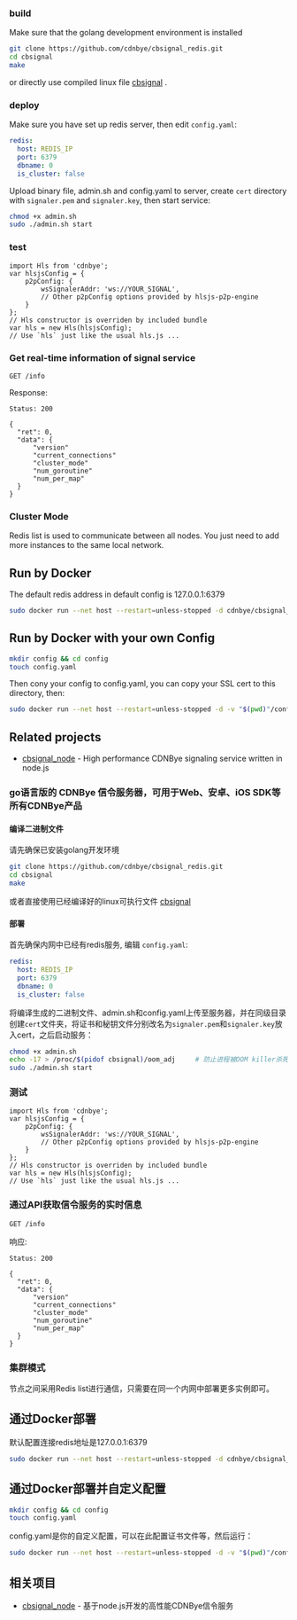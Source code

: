 
### build
Make sure that the golang development environment is installed
```bash
git clone https://github.com/cdnbye/cbsignal_redis.git
cd cbsignal
make
```
or directly use compiled linux file [cbsignal](https://github.com/cdnbye/cbsignal_redis/releases) .

### deploy
Make sure you have set up redis server, then edit `config.yaml`:
```yaml
redis:
  host: REDIS_IP
  port: 6379
  dbname: 0
  is_cluster: false
```
Upload binary file, admin.sh and config.yaml to server, create `cert` directory with `signaler.pem` and `signaler.key`, then start service:
```bash
chmod +x admin.sh
sudo ./admin.sh start
```

### test
```
import Hls from 'cdnbye';
var hlsjsConfig = {
    p2pConfig: {
        wsSignalerAddr: 'ws://YOUR_SIGNAL',
        // Other p2pConfig options provided by hlsjs-p2p-engine
    }
};
// Hls constructor is overriden by included bundle
var hls = new Hls(hlsjsConfig);
// Use `hls` just like the usual hls.js ...
```

### Get real-time information of signal service
```
GET /info
```
Response:
```
Status: 200

{
  "ret": 0,
  "data": {
      "version"
      "current_connections"
      "cluster_mode"
      "num_goroutine"
      "num_per_map"
  }
}
```

### Cluster Mode
Redis list is used to communicate between all nodes. You just need to add more instances to the same local network.

## Run by Docker
The default redis address in default config is 127.0.0.1:6379
```sh
sudo docker run --net host --restart=unless-stopped -d cdnbye/cbsignal_redis:latest
```

## Run by Docker with your own Config
```sh
mkdir config && cd config
touch config.yaml
```
Then cony your config to config.yaml, you can copy your SSL cert to this directory, then:
```sh
sudo docker run --net host --restart=unless-stopped -d -v "$(pwd)"/config:/cbsignal_redis/config  cdnbye/cbsignal_redis:latest
```

## Related projects
* [cbsignal_node](https://github.com/cdnbye/cbsignal_node) - High performance CDNBye signaling service written in node.js

### go语言版的 CDNBye 信令服务器，可用于Web、安卓、iOS SDK等所有CDNBye产品
#### 编译二进制文件
请先确保已安装golang开发环境
```bash
git clone https://github.com/cdnbye/cbsignal_redis.git
cd cbsignal
make
```
或者直接使用已经编译好的linux可执行文件 [cbsignal](https://github.com/cdnbye/cbsignal_redis/releases)

#### 部署
首先确保内网中已经有redis服务, 编辑 `config.yaml`:
```yaml
redis:
  host: REDIS_IP
  port: 6379
  dbname: 0
  is_cluster: false
```
将编译生成的二进制文件、admin.sh和config.yaml上传至服务器，并在同级目录创建`cert`文件夹，将证书和秘钥文件分别改名为`signaler.pem`和`signaler.key`放入cert，之后启动服务：
```bash
chmod +x admin.sh
echo -17 > /proc/$(pidof cbsignal)/oom_adj     # 防止进程被OOM killer杀死
sudo ./admin.sh start
```

### 测试
```
import Hls from 'cdnbye';
var hlsjsConfig = {
    p2pConfig: {
        wsSignalerAddr: 'ws://YOUR_SIGNAL',
        // Other p2pConfig options provided by hlsjs-p2p-engine
    }
};
// Hls constructor is overriden by included bundle
var hls = new Hls(hlsjsConfig);
// Use `hls` just like the usual hls.js ...
```

### 通过API获取信令服务的实时信息
```
GET /info
```
响应:
```
Status: 200

{
  "ret": 0,
  "data": {
      "version"
      "current_connections"
      "cluster_mode"
      "num_goroutine"
      "num_per_map"
  }
}
```

### 集群模式
节点之间采用Redis list进行通信，只需要在同一个内网中部署更多实例即可。

## 通过Docker部署
默认配置连接redis地址是127.0.0.1:6379
```sh
sudo docker run --net host --restart=unless-stopped -d cdnbye/cbsignal_redis:latest
```

## 通过Docker部署并自定义配置
```sh
mkdir config && cd config
touch config.yaml
```
config.yaml是你的自定义配置，可以在此配置证书文件等，然后运行：
```sh
sudo docker run --net host --restart=unless-stopped -d -v "$(pwd)"/config:/cbsignal_redis/config  cdnbye/cbsignal_redis:latest
```

## 相关项目
* [cbsignal_node](https://github.com/cdnbye/cbsignal_node) - 基于node.js开发的高性能CDNBye信令服务




